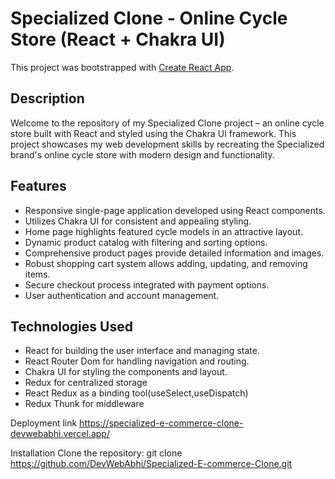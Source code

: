 # Specialized Clone - Online Cycle Store (React + Chakra UI)

This project was bootstrapped with [Create React App](https://github.com/facebook/create-react-app).

## Description

Welcome to the repository of my Specialized Clone project – an online cycle store built with React and styled using the Chakra UI framework. This project showcases my web development skills by recreating the Specialized brand's online cycle store with modern design and functionality.

## Features

- Responsive single-page application developed using React components.
- Utilizes Chakra UI for consistent and appealing styling.
- Home page highlights featured cycle models in an attractive layout.
- Dynamic product catalog with filtering and sorting options.
- Comprehensive product pages provide detailed information and images.
- Robust shopping cart system allows adding, updating, and removing items.
- Secure checkout process integrated with payment options.
- User authentication and account management.

## Technologies Used

- React for building the user interface and managing state.
- React Router Dom for handling navigation and routing.
- Chakra UI for styling the components and layout.
- Redux for centralized storage
- React Redux as a binding tool(useSelect,useDispatch)
- Redux Thunk for middleware

Deployment link
https://specialized-e-commerce-clone-devwebabhi.vercel.app/

Installation
Clone the repository: git clone https://github.com/DevWebAbhi/Specialized-E-commerce-Clone.git

